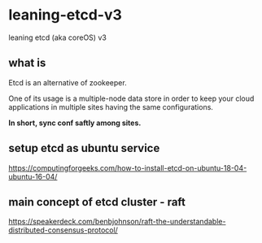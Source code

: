 # leaning-etcd-v3
leaning etcd (aka coreOS)  v3

## what is

Etcd is an alternative of zookeeper. 

One of its usage is a multiple-node data store in order to keep your cloud applications in multiple sites having the same configurations.

**In short, sync conf saftly among sites.**


## setup etcd as ubuntu service

https://computingforgeeks.com/how-to-install-etcd-on-ubuntu-18-04-ubuntu-16-04/

## main concept of etcd cluster - raft

https://speakerdeck.com/benbjohnson/raft-the-understandable-distributed-consensus-protocol/

